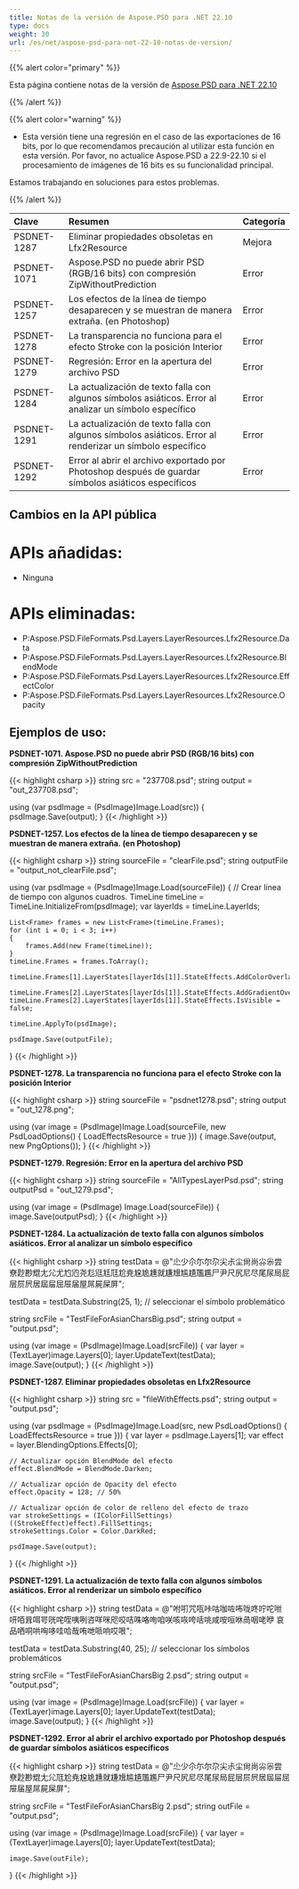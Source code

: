 ```yaml
---
title: Notas de la versión de Aspose.PSD para .NET 22.10
type: docs
weight: 30
url: /es/net/aspose-psd-para-net-22-10-notas-de-version/
---
```


{{% alert color="primary" %}}

Esta página contiene notas de la versión de [Aspose.PSD para .NET 22.10](https://www.nuget.org/packages/Aspose.PSD/)

{{% /alert %}}

{{% alert color="warning" %}}

- Esta versión tiene una regresión en el caso de las exportaciones de 16 bits, por lo que recomendamos precaución al utilizar esta función en esta versión.
Por favor, no actualice Aspose.PSD a 22.9-22.10 si el procesamiento de imágenes de 16 bits es su funcionalidad principal.

Estamos trabajando en soluciones para estos problemas.

{{% /alert %}}

|**Clave**|**Resumen**|**Categoría**|
| :- | :- | :- |
|PSDNET-1287|Eliminar propiedades obsoletas en Lfx2Resource|Mejora|
|PSDNET-1071|Aspose.PSD no puede abrir PSD (RGB/16 bits) con compresión ZipWithoutPrediction|Error|
|PSDNET-1257|Los efectos de la línea de tiempo desaparecen y se muestran de manera extraña. (en Photoshop)|Error|
|PSDNET-1278|La transparencia no funciona para el efecto Stroke con la posición Interior|Error|
|PSDNET-1279|Regresión: Error en la apertura del archivo PSD|Error|
|PSDNET-1284|La actualización de texto falla con algunos símbolos asiáticos. Error al analizar un símbolo específico|Error|
|PSDNET-1291|La actualización de texto falla con algunos símbolos asiáticos. Error al renderizar un símbolo específico|Error|
|PSDNET-1292|Error al abrir el archivo exportado por Photoshop después de guardar símbolos asiáticos específicos|Error|


## **Cambios en la API pública**
# **APIs añadidas:**
- Ninguna


# **APIs eliminadas:**
- P:Aspose.PSD.FileFormats.Psd.Layers.LayerResources.Lfx2Resource.Data
- P:Aspose.PSD.FileFormats.Psd.Layers.LayerResources.Lfx2Resource.BlendMode
- P:Aspose.PSD.FileFormats.Psd.Layers.LayerResources.Lfx2Resource.EffectColor
- P:Aspose.PSD.FileFormats.Psd.Layers.LayerResources.Lfx2Resource.Opacity


## **Ejemplos de uso:**

**PSDNET-1071. Aspose.PSD no puede abrir PSD (RGB/16 bits) con compresión ZipWithoutPrediction**

{{< highlight csharp >}}
string src = "237708.psd";
string output = "out_237708.psd";

using (var psdImage = (PsdImage)Image.Load(src))
{
    psdImage.Save(output);
}
{{< /highlight >}}

**PSDNET-1257. Los efectos de la línea de tiempo desaparecen y se muestran de manera extraña. (en Photoshop)**

{{< highlight csharp >}}
string sourceFile = "clearFile.psd";
string outputFile = "output_not_clearFile.psd";

using (var psdImage = (PsdImage)Image.Load(sourceFile))
{
    // Crear línea de tiempo con algunos cuadros.
    TimeLine timeLine = TimeLine.InitializeFrom(psdImage);
    var layerIds = timeLine.LayerIds;

    List<Frame> frames = new List<Frame>(timeLine.Frames);
    for (int i = 0; i < 3; i++)
    {
        frames.Add(new Frame(timeLine));
    }
    timeLine.Frames = frames.ToArray();

    timeLine.Frames[1].LayerStates[layerIds[1]].StateEffects.AddColorOverlay();

    timeLine.Frames[2].LayerStates[layerIds[1]].StateEffects.AddGradientOverlay();
    timeLine.Frames[2].LayerStates[layerIds[1]].StateEffects.IsVisible = false;

    timeLine.ApplyTo(psdImage);

    psdImage.Save(outputFile);
}
{{< /highlight >}}

**PSDNET-1278. La transparencia no funciona para el efecto Stroke con la posición Interior**

{{< highlight csharp >}}
string sourceFile = "psdnet1278.psd";
string output = "out_1278.png";

using (var image = (PsdImage)Image.Load(sourceFile, new PsdLoadOptions() { LoadEffectsResource = true }))
{
    image.Save(output, new PngOptions());
}
{{< /highlight >}}

**PSDNET-1279. Regresión: Error en la apertura del archivo PSD**

{{< highlight csharp >}}
string sourceFile = "AllTypesLayerPsd.psd";
string outputPsd = "out_1279.psd";

using (var image = (PsdImage) Image.Load(sourceFile))
{
    image.Save(outputPsd);
}
{{< /highlight >}}

**PSDNET-1284. La actualización de texto falla con algunos símbolos asiáticos. Error al analizar un símbolo específico**

{{< highlight csharp >}}
string testData = @"尐少尒尓尔尕尖尗尘尙尚尛尜尝尞尟尠尡尢尣尤尥尦尧尨尩尪尫尬尭尮尯尰就尲尳尴尵尶尷尸尹尺尻尼尽尾尿局屁层屃屄居屆屇屈屉届屋屌屍屎屏";

testData = testData.Substring(25, 1); // seleccionar el símbolo problemático

string srcFile = "TestFileForAsianCharsBig.psd";
string output = "output.psd";

using (var image = (PsdImage)Image.Load(srcFile))
{
    var layer = (TextLayer)image.Layers[0];
    layer.UpdateText(testData);
    image.Save(output);
}
{{< /highlight >}}

**PSDNET-1287. Eliminar propiedades obsoletas en Lfx2Resource**

{{< highlight csharp >}}
string src = "fileWithEffects.psd";
string output = "output.psd";

using (var psdImage = (PsdImage)Image.Load(src, new PsdLoadOptions() { LoadEffectsResource = true }))
{
    var layer = psdImage.Layers[1];
    var effect = layer.BlendingOptions.Effects[0];

    // Actualizar opción BlendMode del efecto
    effect.BlendMode = BlendMode.Darken;

    // Actualizar opción de Opacity del efecto
    effect.Opacity = 128; // 50%

    // Actualizar opción de color de relleno del efecto de trazo
    var strokeSettings = (IColorFillSettings)((StrokeEffect)effect).FillSettings;
    strokeSettings.Color = Color.DarkRed;

    psdImage.Save(output);
}
{{< /highlight >}}

**PSDNET-1291. La actualización de texto falla con algunos símbolos asiáticos. Error al renderizar un símbolo específico**

{{< highlight csharp >}}
string testData = @"咐咑咒咓咔咕咖咗咘咙咚咛咜咝咞咟咠咡咢咣咤咥咦咧咨咩咪咫咬咭咮咯咰咱咲咳咴咵咶咷咸咹咺咻咼咽咾咿
哀品哂哃哄哅哆哇哈哉哊哋哌响哎哏";

testData = testData.Substring(40, 25); // seleccionar los símbolos problemáticos

string srcFile = "TestFileForAsianCharsBig 2.psd";
string output = "output.psd";

using (var image = (PsdImage)Image.Load(srcFile))
{
    var layer = (TextLayer)image.Layers[0];
    layer.UpdateText(testData);
    image.Save(output);
}
{{< /highlight >}}

**PSDNET-1292. Error al abrir el archivo exportado por Photoshop después de guardar símbolos asiáticos específicos**

{{< highlight csharp >}}
string testData = @"尐少尒尓尔尕尖尗尘尙尚尛尜尝尞尟尠尡尢尣尫尬尭尮尯尰就尲尳尴尵尶尷尸尹尺尻尼尽尾尿局屁层屃屄居屆屇屈屉届屋屌屍屎屏";

string srcFile = "TestFileForAsianCharsBig 2.psd";
string outFile = "output.psd";

using (var image = (PsdImage)Image.Load(srcFile))
{
    var layer = (TextLayer)image.Layers[0];
    layer.UpdateText(testData);

    image.Save(outFile);
}
{{< /highlight >}}
